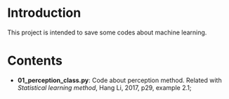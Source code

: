 # Introduction

This project is intended to save some codes about machine learning.

# Contents

- **01_perception_class.py**: Code about perception method. Related with *Statistical learning method*, Hang Li, 2017, p29, example 2.1;

